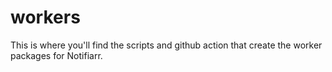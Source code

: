 # workers

This is where you'll find the scripts and github action that create the worker packages for Notifiarr.